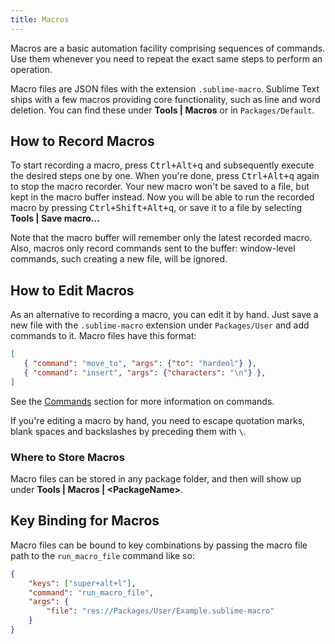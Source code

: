 ```yaml
---
title: Macros
---
```


Macros are a basic automation facility comprising sequences of commands. Use
them whenever you need to repeat the exact same steps to perform an operation.

Macro files are JSON files with the extension `.sublime-macro`. Sublime Text
ships with a few macros providing core functionality, such as line and word
deletion. You can find these under **Tools | Macros** or in
`Packages/Default`.

## How to Record Macros

To start recording a macro, press <kbd>Ctrl+Alt+q</kbd> and subsequently execute the
desired steps one by one. When you're done, press <kbd>Ctrl+Alt+q</kbd> again to stop
the macro recorder. Your new macro won't be saved to a file, but kept in the
macro buffer instead. Now you will be able to run the recorded macro by
pressing <kbd>Ctrl+Shift+Alt+q</kbd>, or save it to a file by selecting
**Tools | Save macro...**

Note that the macro buffer will remember only the latest recorded macro. Also,
macros only record commands sent to the buffer: window-level
commands, such creating a new file, will be ignored.

## How to Edit Macros

As an alternative to recording a macro, you can edit it by hand. Just save a new file
with the `.sublime-macro` extension under `Packages/User` and add
commands to it. Macro files have this format:

```json
[
   { "command": "move_to", "args": {"to": "hardeol"} },
   { "command": "insert", "args": {"characters": "\n"} },
]
```
See the [Commands](/reference/commands.md) section for more information on commands.

<!-- TODO do we need to escape every kind of quotations marks? -->

If you're editing a macro by hand, you need to escape quotation marks,
blank spaces and backslashes by preceding them with `\`.

### Where to Store Macros

Macro files can be stored in any package folder, and then will show up
under **Tools | Macros | \<PackageName\>**.

## Key Binding for Macros

Macro files can be bound to key combinations by passing the macro file path to the `run_macro_file` command like so:

```json
{
    "keys": ["super+alt+l"],
    "command": "run_macro_file",
    "args": {
        "file": "res://Packages/User/Example.sublime-macro"
    }
}
```
